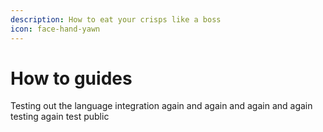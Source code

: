 ```yaml
---
description: How to eat your crisps like a boss
icon: face-hand-yawn
---
```


# How to guides

Testing out the language integration again and again and again and again testing again test public

